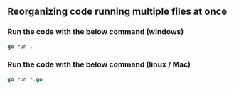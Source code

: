 ## Reorganizing code running multiple files at once

### Run the code with the below command (windows)
```go
go run .
```

### Run the code with the below command (linux / Mac)
```go
go run *.go
```